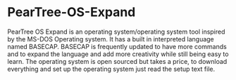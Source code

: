 # PearTree-OS-Expand
PearTree OS Expand is an operating system/operating system tool inspired by the MS-DOS Operating system. It has a built in interpreted language named BASECAP. BASECAP is frequently updated to have more commands and to expand the language and add more creativity while still being easy to learn. The operating system is open sourced but takes a price, to download everything and set up the operating system just read the setup text file.
